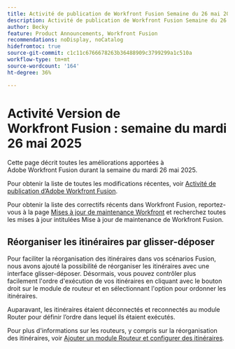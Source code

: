 ```yaml
---
title: Activité de publication de Workfront Fusion Semaine du 26 mai 2025
description: Activité de publication de Workfront Fusion Semaine du 26 mai 2025
author: Becky
feature: Product Announcements, Workfront Fusion
recommendations: noDisplay, noCatalog
hidefromtoc: true
source-git-commit: c1c11c6766678263b36488909c3799299a1c510a
workflow-type: tm+mt
source-wordcount: '164'
ht-degree: 36%

---
```


# Activité Version de Workfront Fusion : semaine du mardi 26 mai 2025

Cette page décrit toutes les améliorations apportées à Adobe Workfront Fusion durant la semaine du mardi 26 mai 2025.

Pour obtenir la liste de toutes les modifications récentes, voir [Activité de publication d’Adobe Workfront Fusion](/help/workfront-fusion/fusion-product-releases/fusion-release-activity.md).

Pour obtenir la liste des correctifs récents dans Workfront Fusion, reportez-vous à la page [Mises à jour de maintenance Workfront](https://experienceleague.adobe.com/en/docs/workfront-known-issues/releases/current-updates) et recherchez toutes les mises à jour intitulées Mise à jour de maintenance de Workfront Fusion.

## Réorganiser les itinéraires par glisser-déposer

Pour faciliter la réorganisation des itinéraires dans vos scénarios Fusion, nous avons ajouté la possibilité de réorganiser les itinéraires avec une interface glisser-déposer. Désormais, vous pouvez contrôler plus facilement l&#39;ordre d&#39;exécution de vos itinéraires en cliquant avec le bouton droit sur le module de routeur et en sélectionnant l&#39;option pour ordonner les itinéraires.

Auparavant, les itinéraires étaient déconnectés et reconnectés au module Router pour définir l’ordre dans lequel ils étaient exécutés.

Pour plus d&#39;informations sur les routeurs, y compris sur la réorganisation des itinéraires, voir [Ajouter un module Routeur et configurer des itinéraires](/help/workfront-fusion/create-scenarios/add-modules/router-module.md).
